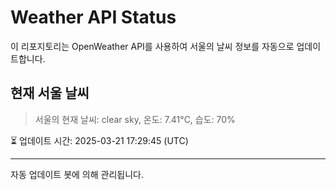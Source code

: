
# Weather API Status

이 리포지토리는 OpenWeather API를 사용하여 서울의 날씨 정보를 자동으로 업데이트합니다.

## 현재 서울 날씨
> 서울의 현재 날씨: clear sky, 온도: 7.41°C, 습도: 70%

⏳ 업데이트 시간: 2025-03-21 17:29:45 (UTC)

---
자동 업데이트 봇에 의해 관리됩니다.
